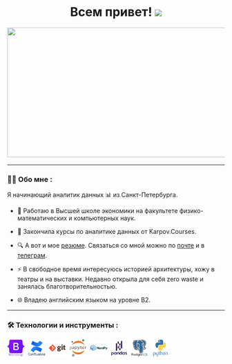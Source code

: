 <div id="header" align="center">
 
<h1>
  Всем привет!
  <img src="https://media.giphy.com/media/hvRJCLFzcasrR4ia7z/giphy.gif" width="30px"/>
</h1>
</div>
<div align="center">
  <img src="https://media.giphy.com/media/l46Cy1rHbQ92uuLXa/giphy.gif" width="600" height="300"/>
</div>

---

### :woman_technologist: Обо мне :

Я начинающий аналитик данных :bar_chart: из Санкт-Петербурга.
- :briefcase: Работаю в Высшей школе экономики на факультете физико-математических и компьютерных наук.

- :notebook_with_decorative_cover: Закончила курсы по аналитике данных от Karpov.Courses.

- :mag: А вот и мое [резюме](https://drive.google.com/file/d/1xEbGzRccAOqFdGRG1t61RuWiPLT8hUn8/view?usp=sharing). Связаться со мной можно по [почте](mailto:kr.spit@yandex.ru) и в [телеграм](https://t.me/kr1sp1s).

- :zap: В свободное время интересуюсь историей архитектуры, хожу в театры и на выставки. Недавно открыла для себя zero waste и занялась благотворительностью.

- :globe_with_meridians: Владею английским языком на уровне B2.

---

### :hammer_and_wrench: Технологии и инструменты :
<div>
  <img src="https://raw.githubusercontent.com/devicons/devicon/1119b9f84c0290e0f0b38982099a2bd027a48bf1/icons/bootstrap/bootstrap-original-wordmark.svg" title="Bootstrap" alt="Bootstrap" width="40" height="40"/>&nbsp;
  <img src="https://raw.githubusercontent.com/devicons/devicon/1119b9f84c0290e0f0b38982099a2bd027a48bf1/icons/confluence/confluence-original-wordmark.svg" title="Confluence" alt="Confluence" width="40" height="40"/>&nbsp;
  <img src="https://raw.githubusercontent.com/devicons/devicon/1119b9f84c0290e0f0b38982099a2bd027a48bf1/icons/git/git-original-wordmark.svg" title="Git" alt="Git" width="40" height="40"/>&nbsp;
  <img src="https://raw.githubusercontent.com/devicons/devicon/1119b9f84c0290e0f0b38982099a2bd027a48bf1/icons/jupyter/jupyter-original-wordmark.svg" title="Jupyter" alt="Jupyter" width="40" height="40"/>&nbsp;
  <img src="https://raw.githubusercontent.com/devicons/devicon/1119b9f84c0290e0f0b38982099a2bd027a48bf1/icons/numpy/numpy-original-wordmark.svg" title="Numpy" alt="Numpy" width="40" height="40"/>&nbsp;
  <img src="https://raw.githubusercontent.com/devicons/devicon/1119b9f84c0290e0f0b38982099a2bd027a48bf1/icons/pandas/pandas-original-wordmark.svg" title="Pandas" alt="Pandas" width="40" height="40"/>&nbsp;
  <img src="https://raw.githubusercontent.com/devicons/devicon/1119b9f84c0290e0f0b38982099a2bd027a48bf1/icons/postgresql/postgresql-original-wordmark.svg" title="PostgreSQL" alt="PostgreSQL" width="40" height="40"/>&nbsp;
  <img src="https://raw.githubusercontent.com/devicons/devicon/1119b9f84c0290e0f0b38982099a2bd027a48bf1/icons/python/python-original-wordmark.svg" title="Python" alt="Python" width="40" height="40"/>&nbsp;
  </div>

